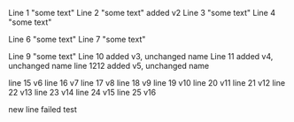 Line 1 "some text"
Line 2 "some text" added v2
Line 3 "some text"
Line 4 "some text"

Line 6 "some text"
Line 7 "some text"

Line 9 "some text"
Line 10 added v3, unchanged name
Line 11 added v4, unchanged name
line 1212 added v5, unchanged name

line 15 v6
line 16 v7
line 17 v8
line 18 v9
line 19 v10
line 20 v11
line 21 v12
line 22 v13
line 23 v14
line 24 v15
line 25 v16

new line failed test